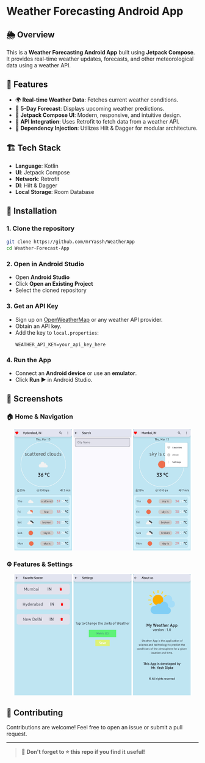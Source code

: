 # Weather Forecasting Android App

## 🌦 Overview
This is a **Weather Forecasting Android App** built using **Jetpack Compose**. It provides real-time weather updates, forecasts, and other meteorological data using a weather API.

## 🚀 Features
- 🌍 **Real-time Weather Data**: Fetches current weather conditions.
- 📅 **5-Day Forecast**: Displays upcoming weather predictions.
- 🎨 **Jetpack Compose UI**: Modern, responsive, and intuitive design.
- 📡 **API Integration**: Uses Retrofit to fetch data from a weather API.
- 🔧 **Dependency Injection**: Utilizes Hilt & Dagger for modular architecture.

## 🏗 Tech Stack
- **Language**: Kotlin
- **UI**: Jetpack Compose
- **Network**: Retrofit
- **DI**: Hilt & Dagger
- **Local Storage**: Room Database

## 📲 Installation
### 1. Clone the repository
```sh
git clone https://github.com/mrYassh/WeatherApp
cd Weather-Forecast-App
```

### 2. Open in Android Studio
- Open **Android Studio**
- Click **Open an Existing Project**
- Select the cloned repository

### 3. Get an API Key
- Sign up on [OpenWeatherMap](https://openweathermap.org/) or any weather API provider.
- Obtain an API key.
- Add the key to `local.properties`:
  ```
  WEATHER_API_KEY=your_api_key_here
  ```

### 4. Run the App
- Connect an **Android device** or use an **emulator**.
- Click **Run ▶** in Android Studio.

## 📸 Screenshots

### 🏠 Home & Navigation  
<p align="center">
  <img src="screenshots/homepage.jpg" width="30%" alt="Homepage">
  <img src="screenshots/search.jpg" width="30%" alt="Search">
  <img src="screenshots/sidedrawer.jpg" width="30%" alt="Side Drawer">
</p>

### ⚙️ Features & Settings  
<p align="center">
  <img src="screenshots/favorites.jpg" width="30%" alt="Favorites">
  <img src="screenshots/settings.jpg" width="30%" alt="Settings">
  <img src="screenshots/aboutus.jpg" width="30%" alt="About Us">
</p>


## 🤝 Contributing
Contributions are welcome! Feel free to open an issue or submit a pull request.

---
> 🌟 **Don't forget to ⭐ this repo if you find it useful!**

